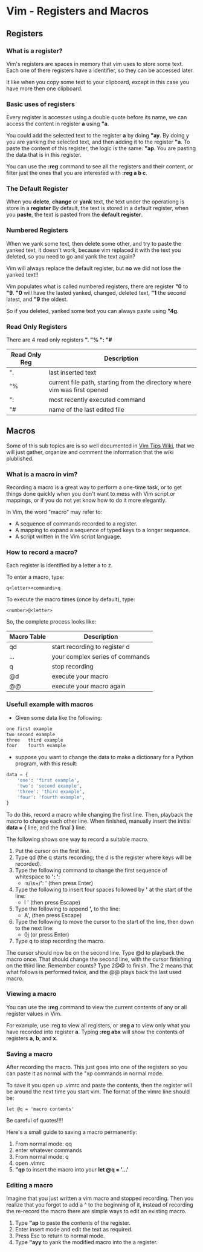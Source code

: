 # Vim - Registers and Macros

## Registers

### What is a register?

Vim's registers are spaces in memory that vim uses to store some text.
Each one of there registers have a identifier, so they can be accessed later.

It like when you copy some text to your clipboard, except in this case you have more then one clipboard.

### Basic uses of registers

Every register is accesses using a double quote before its name, we can access the content in register **a** using **"a**.

You could add the selected text to the register **a** by doing **"ay**.
By doing y you are yanking the selected text, and then adding it to the register **"a**.
To paste the content of this register, the logic is the same: **"ap**. You are pasting the data that is in this register.

You can use the **:reg** command to see all the registers and their content, or filter just the ones that you are interested with **:reg a b c**.

### The Default Register

When you **delete**, **change** or **yank** text, the text under the operationg is store in a **register**
By default, the text is stored in a default register, when you **paste**, the text is pasted from the **default register**.

### Numbered Registers

When we yank some text, then delete some other, and try to paste the yanked text, it doesn't work, because vim replaced it with the text you deleted, so you need to go and yank the text again? 

Vim will always replace the default register, but **no** we did not lose the yanked text!!

Vim populates what is called numbered registers, there are register **"0** to **"9**. **"0** will have the lasted yanked, changed, deleted text, **"1** the second latest, and **"9** the oldest.

So if you deleted, yanked some text you can always paste using **"4g**.

### Read Only Registers

There are 4 read only registers **". "% ": "#**

| Read Only Reg | Description |
| ------------- | ----------- |
| ". | last inserted text |
| "% | current file path, starting from the directory where vim was first opened |
| ": | most recently executed command |
| "# | name of the last edited file  |

## Macros

Some of this sub topics are is so well documented in [Vim Tips Wiki](https://vim.fandom.com/wiki/Macros), that we will just gather, organize and comment the information that the wiki plublished.

### What is a macro in vim?

Recording a macro is a great way to perform a one-time task, or to get things done quickly when you don't want to mess with Vim script or mappings, or if you do not yet know how to do it more elegantly.

In Vim, the word "macro" may refer to:

- A sequence of commands recorded to a register.
- A mapping to expand a sequence of typed keys to a longer sequence.
- A script written in the Vim script language.

### How to record a macro?

Each register is identified by a letter a to z.

To enter a macro, type:
```vim
q<letter><commands>q
```
To execute the macro <number> times (once by default), type:

```vim
<number>@<letter>
```

So, the complete process looks like:

| Macro Table | Description |
| ----------- | ----------- |
| qd	| start recording to register d |
| ...	| your complex series of commands |
| q	| stop recording |
| @d	| execute your macro |
| @@	| execute your macro again |

### Usefull example with macros

- Given some data like the following:

```xml
one	first example
two	second example
three	third example
four	fourth example
```

- suppose you want to change the data to make a dictionary for a Python program, with this result:

```python
data = {
    'one': 'first example',
    'two': 'second example',
    'three': 'third example',
    'four': 'fourth example',
}
```

To do this, record a macro while changing the first line. Then, playback the macro to change each other line. When finished, manually insert the initial **data = {** line, and the final **}** line.

The following shows one way to record a suitable macro.

1. Put the cursor on the first line.
2. Type qd (the q starts recording; the d is the register where keys will be recorded).
3. Type the following command to change the first sequence of whitespace to **': '**:
    - :s/\s\+/': ' (then press Enter)
4. Type the following to insert four spaces followed by **'** at the start of the line:
    - I    ' (then press Escape)
5. Type the following to append **',** to the line:
    - A', (then press Escape)
6. Type the following to move the cursor to the start of the line, then down to the next line:
    - 0j (or press Enter)
7. Type q to stop recording the macro.

The cursor should now be on the second line. Type @d to playback the macro once. That should change the second line, with the cursor finishing on the third line.
Remember counts? Type 2@@ to finish. The 2 means that what follows is performed twice, and the @@ plays back the last used macro.

### Viewing a macro

You can use the **:reg** command to view the current contents of any or all register values in Vim. 

For example, use :reg to view all registers, or **:reg a** to view only what you have recorded into register **a**. Typing **:reg abx** will show the contents of registers **a**, **b**, and **x**.

### Saving a macro

After recording the macro. This just goes into one of the registers so you can paste it as normal with the "xp commands in normal mode.

To save it you open up .vimrc and paste the contents, then the register will be around the next time you start vim.
The format of the vimrc line should be:

```vim
let @q = 'macro contents'
```

Be careful of quotes!!!!

Here's a small guide to saving a macro permanently:

1. From normal mode: qq
2. enter whatever commands
3. From normal mode: q
4. open .vimrc
5. **"qp** to insert the macro into your **let @q = '...'**


### Editing a macro

Imagine that you just written a vim macro and stopped recording.
Then you realize that you forgot to add a ^ to the beginning of it, instead of recording the re-record the macro there are simple ways to edit an existing macro.

1. Type **"ap** to paste the contents of the register.
2. Enter insert mode and edit the text as required.
3. Press Esc to return to normal mode.
4. Type **"ayy** to yank the modified macro into the a register.